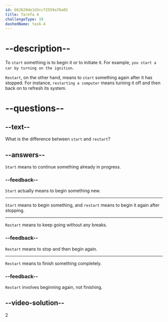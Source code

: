 ```yaml
---
id: 662629de1d3ccf2559a76a02
title: Tarefa 4
challengeType: 19
dashedName: task-4
---
```


# --description--

To `start` something is to begin it or to initiate it. For example, `you start a car by turning on the ignition`.

`Restart`, on the other hand, means to `start` something again after it has stopped. For instance, `restarting a computer` means turning it off and then back on to refresh its system.

# --questions--

## --text--

What is the difference between `start` and `restart`?

## --answers--

`Start` means to continue something already in progress.

### --feedback--

`Start` actually means to begin something new.

---

`Start` means to begin something, and `restart` means to begin it again after stopping.

---

`Restart` means to keep going without any breaks.

### --feedback--

`Restart` means to stop and then begin again.

---

`Restart` means to finish something completely.

### --feedback--

`Restart` involves beginning again, not finishing.

## --video-solution--

2
